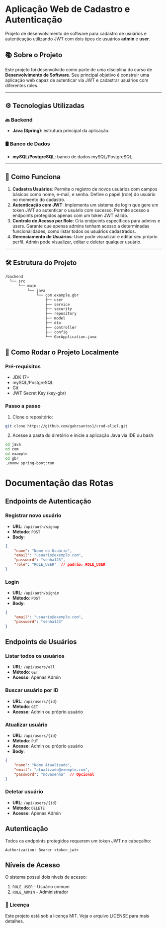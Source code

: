# Aplicação Web de Cadastro e Autenticação

Projeto de desenvolvimento de software para cadastro de usuários e autenticação
utilizando JWT com dois tipos de usuários **admin** e **user**.

## 📚 Sobre o Projeto

Este projeto foi desenvolvido como parte de uma disciplina do curso de **Desenvolvimento de Software**. Seu principal objetivo é construir uma aplicação web capaz de autenticar via JWT e cadastrar usuários com diferentes roles.

---

## ⚙️ Tecnologias Utilizadas

### 🔙 Backend
- **Java (Spring)**: estrutura principal da aplicação.

### 🛢️ Banco de Dados
- **mySQL/PostgreSQL**: banco de dados mySQL/PostgreSQL.

---

## 🧠 Como Funciona

1. **Cadastra Usuários**: Permite o registro de novos usuários com campos básicos como nome, e-mail, e senha. Define o papel (role) do usuário no momento do cadastro.
2. **Autenticação com JWT**: Implementa um sistema de login que gere um token JWT ao autenticar o usuário com sucesso. Permite acesso a endpoints protegidos apenas com um token JWT válido.
3. **Controle de Acesso por Role**: Cria endpoints específicos para admins e users. Garante que apenas admins tenham acesso a determinadas funcionalidades, como listar todos os usuários cadastrados.
4. **Gerenciamento de Usuários**: User pode visualizar e editar seu próprio perfil. Admin pode visualizar, editar e deletar qualquer usuário.

---

## 🛠️ Estrutura do Projeto

```bash
/backend
  └── src
      └── main
          └── java
              └── com.example.gbr
                  ├── user
                  ├── service
                  ├── security
                  ├── repository
                  ├── model
                  ├── dto
                  ├── controller
                  ├── config
                  └── GbrApplication.java

```

## 🚀 Como Rodar o Projeto Localmente

### Pré-requisitos

- JDK 17+
- mySQL/PostgreSQL
- Git
- JWT Secret Key (key-gbr)
### Passo a passo

1. Clone o repositório:
```bash
git clone https://github.com/gabrsantos1/crud-eliel.git
```

2. Acesse a pasta do diretório e inicie a aplicação Java via IDE ou bash:
```bash
cd java
cd com
cd example
cd gbr
./mvnw spring-boot:run
```

# Documentação das Rotas

## Endpoints de Autenticação

### Registrar novo usuário
- **URL**: `/api/auth/signup`
- **Método**: `POST`
- **Body**:
```json
{
    "name": "Nome do Usuário",
    "email": "usuario@exemplo.com",
    "password": "senha123",
    "role": "ROLE_USER"  // padrão: ROLE_USER
}
```

### Login
- **URL**: `/api/auth/signin`
- **Método**: `POST`
- **Body**:
```json
{
    "email": "usuario@exemplo.com",
    "password": "senha123"
}
```

## Endpoints de Usuários

### Listar todos os usuários
- **URL**: `/api/users/all`
- **Método**: `GET`
- **Acesso**: Apenas Admin

### Buscar usuário por ID
- **URL**: `/api/users/{id}`
- **Método**: `GET`
- **Acesso**: Admin ou próprio usuário

### Atualizar usuário
- **URL**: `/api/users/{id}`
- **Método**: `PUT`
- **Acesso**: Admin ou próprio usuário
- **Body**:
```json
{
    "name": "Nome Atualizado",
    "email": "atualizado@exemplo.com",
    "password": "novasenha"  // Opcional
}
```

### Deletar usuário
- **URL**: `/api/users/{id}`
- **Método**: `DELETE`
- **Acesso**: Apenas Admin

## Autenticação

Todos os endpoints protegidos requerem um token JWT no cabeçalho:
```
Authorization: Bearer <token_jwt>
```

## Níveis de Acesso

O sistema possui dois níveis de acesso:
1. `ROLE_USER` - Usuário comum
2. `ROLE_ADMIN` - Administrador

### 📝 Licença
Este projeto está sob a licença MIT. Veja o arquivo LICENSE para mais detalhes.
